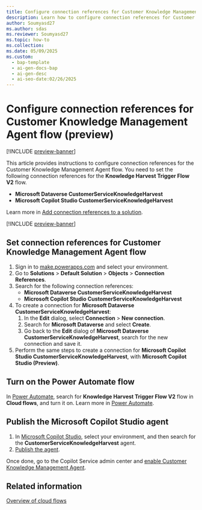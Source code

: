 ```yaml
---
title: Configure connection references for Customer Knowledge Management Agent flow (preview)
description: Learn how to configure connection references for Customer Knowledge Management Agent flow with Microsoft Dataverse and Copilot Studio.
author: Soumyasd27
ms.author: sdas
ms.reviewer: Soumyasd27
ms.topic: how-to
ms.collection:
ms.date: 05/09/2025
ms.custom:
  - bap-template
  - ai-gen-docs-bap
  - ai-gen-desc
  - ai-seo-date:02/26/2025
---
```


# Configure connection references for Customer Knowledge Management Agent flow (preview)

[!INCLUDE [preview-banner](~/../shared-content/shared/preview-includes/preview-banner.md)]

This article provides instructions to configure connection references for the Customer Knowledge Management Agent flow. You need to set the following connection references for the **Knowledge Harvest Trigger Flow V2** flow.

- **Microsoft Dataverse CustomerServiceKnowledgeHarvest**
- **Microsoft Copilot Studio CustomerServiceKnowledgeHarvest**

Learn more in [Add connection references to a solution](/power-apps/maker/data-platform/create-connection-reference#add-connection-references-to-a-solution).

[!INCLUDE [preview-banner](../../../shared-content/shared/preview-includes/production-ready-preview-dynamics365.md)]

## Set connection references for Customer Knowledge Management Agent flow

1. Sign in to [make.powerapps.com](https://make.powerapps.com) and select your environment.
1. Go to **Solutions** > **Default Solution** > **Objects** > **Connection References**.
1. Search for the following connection references:
    - **Microsoft Dataverse CustomerServiceKnowledgeHarvest**
    - **Microsoft Copilot Studio CustomerServiceKnowledgeHarvest**
1. To create a connection for **Microsoft Dataverse CustomerServiceKnowledgeHarvest**:
    1. In the **Edit** dialog, select **Connection** > **New connection**. 
    1. Search for **Microsoft Dataverse** and select **Create**.
    1. Go back to the **Edit** dialog of **Microsoft Dataverse CustomerServiceKnowledgeHarvest**, search for the new connection and save it.
1. Perform the same steps to create a connection for **Microsoft Copilot Studio CustomerServiceKnowledgeHarvest**, with **Microsoft Copilot Studio (Preview)**.
 
## Turn on the Power Automate flow

In [Power Automate](https://powerautomate.microsoft.com), search for **Knowledge Harvest Trigger Flow V2** flow in **Cloud flows**, and turn it on. Learn more in [Power Automate](/power-automate/overview-cloud#find-your-flows-easily).

## Publish the Microsoft Copilot Studio agent

1. In [Microsoft Copilot Studio](https://copilotstudio.microsoft.com), select your environment, and then search for the **CustomerServiceKnowledgeHarvest** agent. 
1. [Publish the agent](/microsoft-copilot-studio/publication-fundamentals-publish-channels?tabs=web).

Once done, go to the Copilot Service admin center and [enable Customer Knowledge Management Agent](admin-km-agent.md#enable-customer-knowledge-management-agent).
 
## Related information

[Overview of cloud flows](/power-automate/overview-cloud)